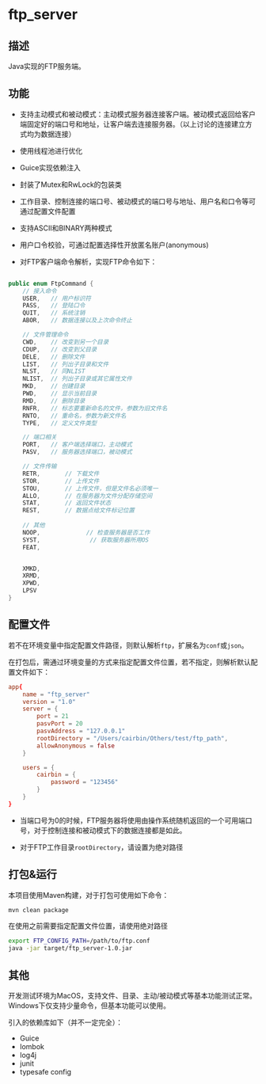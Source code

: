 # ftp_server

## 描述

Java实现的FTP服务端。

## 功能

* 支持主动模式和被动模式：主动模式服务器连接客户端。被动模式返回给客户端固定好的端口号和地址，让客户端去连接服务器。（以上讨论的连接建立方式均为数据连接）

* 使用线程池进行优化

* Guice实现依赖注入

* 封装了Mutex和RwLock的包装类

* 工作目录、控制连接的端口号、被动模式的端口号与地址、用户名和口令等可通过配置文件配置

* 支持ASCII和BINARY两种模式

* 用户口令校验，可通过配置选择性开放匿名账户(anonymous)



* 对FTP客户端命令解析，实现FTP命令如下：

```java

public enum FtpCommand {
    // 接入命令
    USER,   // 用户标识符
    PASS,   // 登陆口令
    QUIT,   // 系统注销
    ABOR,   // 数据连接以及上次命令终止

    // 文件管理命令
    CWD,    // 改变到另一个目录
    CDUP,   // 改变到父目录
    DELE,   // 删除文件
    LIST,   // 列出子目录和文件
    NLST,   // 同NLIST
    NLIST,  // 列出子目录或其它属性文件
    MKD,    // 创建目录
    PWD,    // 显示当前目录
    RMD,    // 删除目录
    RNFR,   // 标志要重新命名的文件，参数为旧文件名
    RNTO,   // 重命名，参数为新文件名
    TYPE,   // 定义文件类型

    // 端口相关
    PORT,   // 客户端选择端口，主动模式
    PASV,   // 服务器选择端口，被动模式

    // 文件传输
    RETR,       // 下载文件
    STOR,       // 上传文件
    STOU,       // 上传文件，但是文件名必须唯一
    ALLO,       // 在服务器为文件分配存储空间
    STAT,       // 返回文件状态
    REST,       // 数据点给文件标记位置
    
    // 其他
    NOOP,             // 检查服务器是否工作
    SYST,              // 获取服务器所用OS
    FEAT,


    XMKD,
    XRMD,
    XPWD,
    LPSV
}
```

## 配置文件

若不在环境变量中指定配置文件路径，则默认解析`ftp`，扩展名为`conf`或`json`。

在打包后，需通过环境变量的方式来指定配置文件位置，若不指定，则解析默认配置文件如下：

```conf
app{
    name = "ftp_server"
    version = "1.0"
    server = {
        port = 21
        pasvPort = 20
        pasvAddress = "127.0.0.1"
        rootDirectory = "/Users/cairbin/Others/test/ftp_path",
        allowAnonymous = false
    }

    users = {
        cairbin = {
            password = "123456"
        }
    }
}
```

* 当端口号为0的时候，FTP服务器将使用由操作系统随机返回的一个可用端口号，对于控制连接和被动模式下的数据连接都是如此。

* 对于FTP工作目录`rootDirectory`，请设置为绝对路径


## 打包&运行

本项目使用Maven构建，对于打包可使用如下命令：

```sh
mvn clean package
```
在使用之前需要指定配置文件位置，请使用绝对路径

```sh
export FTP_CONFIG_PATH=/path/to/ftp.conf
java -jar target/ftp_server-1.0.jar
```




## 其他

开发测试环境为MacOS，支持文件、目录、主动/被动模式等基本功能测试正常。
Windows下仅支持少量命令，但基本功能可以使用。

引入的依赖库如下（并不一定完全）：

* Guice
* lombok
* log4j
* junit
* typesafe config
